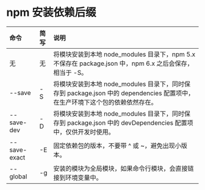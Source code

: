 # npm 安装依赖后缀

| **命令**   | **简写** | **说明**                                                     |
| :--------- | :------- | :----------------------------------------------------------- |
| 无         | 无       | 将模块安装到本地 node_modules 目录下，npm 5.x 不保存在 package.json 中，npm 6.x 之后会保存，相当于 -S。 |
| --save     | -S       | 将模块安装到本地 node_modules 目录下，同时保存到 package.json 中的 dependencies 配置项中，在生产环境下这个包的依赖依然存在。 |
| --save-dev | -D       | 将模块安装到本地 node_modules 目录下，同时保存到 package.json 中的 devDependencies 配置项中，仅供开发时使用。 |
| --save-exact  | -E       | 固定依赖包的版本，不要带 ^ 或 ~，避免出现小版本。 |
| --global   | -g       | 安装的模块为全局模块，如果命令行模块，会直接链接到环境变量中。 |
